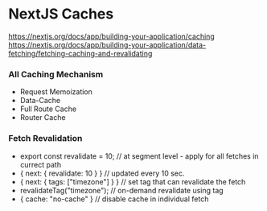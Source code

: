 # NextJS Caches

https://nextjs.org/docs/app/building-your-application/caching
https://nextjs.org/docs/app/building-your-application/data-fetching/fetching-caching-and-revalidating

### All Caching Mechanism

- Request Memoization
- Data-Cache
- Full Route Cache
- Router Cache

### Fetch Revalidation

- export const revalidate = 10; // at segment level - apply for all fetches in currect path
- { next: { revalidate: 10 } } // updated every 10 sec.
- { next: { tags: ["timezone"] } } // set tag that can revalidate the fetch
- revalidateTag("timezone"); // on-demand revalidate using tag
- { cache: "no-cache" } // disable cache in individual fetch
